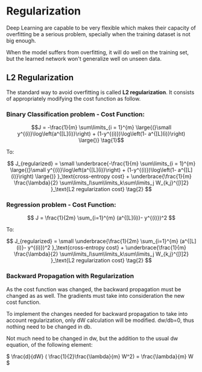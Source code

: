 # Regularization

Deep Learning are capable to be very flexible which makes their capacity of overfitting be a serious problem, specially when the training dataset is not big enough. 

When the model suffers from overfitting, it will do well on the training set, but the learned network won't generalize well on unseen data.

## L2 Regularization

The standard way to avoid overfitting is called **L2 regularization**. It consists of appropriately modifying the cost function as follow.

### Binary Classification problem - Cost Function:
```math
J = -\frac{1}{m} \sum\limits_{i = 1}^{m} \large{(}\small  y^{(i)}\log\left(a^{[L](i)}\right) + (1-y^{(i)})\log\left(1- a^{[L](i)}\right) \large{)} \tag{1}
```
To:

$$
J_{regularized} = \small \underbrace{-\frac{1}{m} \sum\limits_{i = 1}^{m} \large{(}\small y^{(i)}\log\left(a^{[L](i)}\right) + (1-y^{(i)})\log\left(1- a^{[L](i)}\right) \large{)} }_\text{cross-entropy cost} + \underbrace{\frac{1}{m} \frac{\lambda}{2} \sum\limits_l\sum\limits_k\sum\limits_j W_{k,j}^{[l]2} }_\text{L2 regularization cost} \tag{2}
$$

### Regression problem  - Cost Function:

$$
J = \frac{1}{2m} \sum_{i=1}^{m} (a^{[L](i)}- y^{(i)})^2
$$

To:

$$
J_{regularized} = \small \underbrace{\frac{1}{2m} \sum_{i=1}^{m} (a^{[L](i)}- y^{(i)})^2 }_\text{cross-entropy cost} + \underbrace{\frac{1}{m} \frac{\lambda}{2} \sum\limits_l\sum\limits_k\sum\limits_j W_{k,j}^{[l]2} }_\text{L2 regularization cost} \tag{2}
$$



### Backward Propagation with Regularization
As the cost function was changed, the backward propagation must be changed as as well. The gradients must take into consideration the new cost function. 


To implement the changes needed for backward propagation to take into account regularization, only dW calculation will be modified. dw/db=0, thus nothing need to be changed in db.

Not much need to be changed in dw, but the addition to the usual dw equation, of the following element:

$
\frac{d}{dW} ( \frac{1}{2}\frac{\lambda}{m}  W^2) = \frac{\lambda}{m} W
$
    
